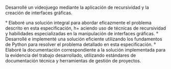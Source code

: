 Desarrollé un videojuego mediante la aplicación de recursividad y la creación de interfaces gráficas.

° Elaboré una solución integral para abordar eficazmente el problema descrito en esta especificación, h+ aciendo uso de técnicas de recursividad y habilidades especializadas en la manipulación de interfaces gráficas.
° Desarrollé e implementé una solución eficiente utilizando los fundamentos de Python para resolver el problema detallado en esta especificación.
° Elaboré la documentación correspondiente a la solución implementada para la evidencia del trabajo desarrollado, utilizando estándares de documentación técnica y herramientas de gestión de proyectos.
